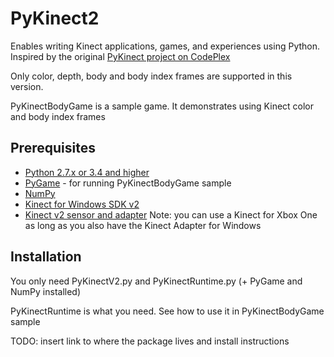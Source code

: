 # PyKinect2

Enables writing Kinect applications, games, and experiences using Python.  Inspired by the original [PyKinect project on CodePlex](http://pytools.codeplex.com/wikipage?title=PyKinect)

Only color, depth, body and body index frames are supported in this version. 

PyKinectBodyGame is a sample game. It demonstrates using Kinect color and body index frames 

## Prerequisites
* [Python 2.7.x or 3.4 and higher](https://www.python.org/)  
* [PyGame](http://www.pygame.org) - for running PyKinectBodyGame sample 
* [NumPy](http://www.numpy.org/) 
* [Kinect for Windows SDK v2](http://aka.ms/k4wv2sdk)
* [Kinect v2 sensor and adapter](http://aka.ms/k4wv2purchase) Note:  you can use a Kinect for Xbox One as long as you also have the Kinect Adapter for Windows

## Installation
You only need PyKinectV2.py and PyKinectRuntime.py (+ PyGame and NumPy installed) 

PyKinectRuntime is what you need. See how to use it in PyKinectBodyGame sample 

TODO:  insert link to where the package lives and install instructions 

